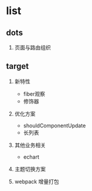 # list

## dots

1. 页面与路由组织

## target

1. 新特性

    - fiber观察
    - 修饰器

2. 优化方案

    - shouldComponentUpdate
    - 长列表

3. 其他业务相关

    - echart

4. 主题切换方案


5. webpack 增量打包